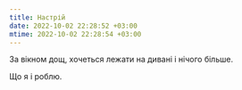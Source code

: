 ```yaml
---
title: Настрій
date: 2022-10-02 22:28:52 +03:00
mtime: 2022-10-02 22:28:54 +03:00
---
```


За вікном дощ, хочеться лежати на дивані і нічого більше.

Що я і роблю.
